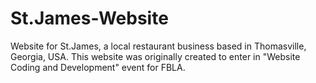 # St.James-Website
Website for St.James, a local restaurant business based in Thomasville, Georgia, USA. This website was originally created to enter in "Website Coding and Development" event for FBLA. 
